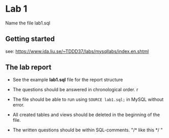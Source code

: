 # Lab 1
Name the file lab1.sql


## Getting started
see: https://www.ida.liu.se/~TDDD37/labs/mysqllabs/index.en.shtml


## The lab report
* See the example **lab1.sql** file for the report structure

* The questions should be answered in chronological order. 
r
* The file should be able to run using `SOURCE lab1.sql;` in MySQL without error.

* All created tables and views should be deleted in the beginning of the file.

* The written questions should be within SQL-comments. 
"/* like this */ "